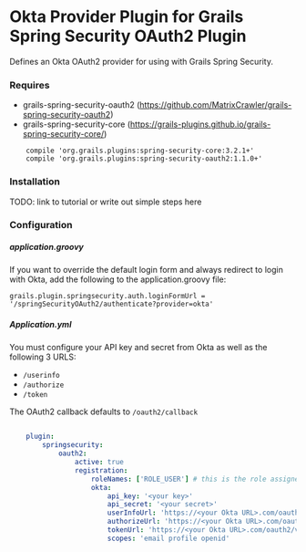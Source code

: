 # Okta Provider Plugin for Grails Spring Security OAuth2 Plugin

Defines an Okta OAuth2 provider for using with Grails Spring Security.

### Requires
* grails-spring-security-oauth2 (https://github.com/MatrixCrawler/grails-spring-security-oauth2)
* grails-spring-security-core (https://grails-plugins.github.io/grails-spring-security-core/)

```
    compile 'org.grails.plugins:spring-security-core:3.2.1+'
    compile 'org.grails.plugins:spring-security-oauth2:1.1.0+'
```

### Installation

TODO: link to tutorial or write out simple steps here

### Configuration

##### application.groovy

If you want to override the default login form and always redirect to login with Okta, 
add the following to the application.groovy file:

```
grails.plugin.springsecurity.auth.loginFormUrl = '/springSecurityOAuth2/authenticate?provider=okta'
```

##### Application.yml

You must configure your API key and secret from Okta as well as the following 3 URLS:
* `/userinfo`
* `/authorize`
* `/token`

The OAuth2 callback defaults to `/oauth2/callback`

```yaml

    plugin:
        springsecurity:
            oauth2:
                active: true
                registration:
                    roleNames: ['ROLE_USER'] # this is the role assigned to new users registered through OAuth
                    okta:
                        api_key: '<your key>'         
                        api_secret: '<your secret>'
                        userInfoUrl: 'https://<your Okta URL>.com/oauth2/v1/userinfo'
                        authorizeUrl: 'https://<your Okta URL>.com/oauth2/v1/authorize'
                        tokenUrl: 'https://<your Okta URL>.com/oauth2/v1/token'    
                        scopes: 'email profile openid'
                 
```